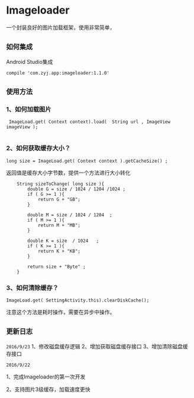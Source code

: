 # Imageloader
一个封装良好的图片加载框架，使用非常简单，

## `如何集成`
Android Studio集成
```
compile 'com.zyj.app:imageloader:1.1.0'

```

## `使用方法`

### 1、如何加载图片
```
 ImageLoad.get( Context context).load(  String url , ImageView imageView );
 
```

### 2、如何获取缓存大小？
```
long size = ImageLoad.get( Context context ).getCacheSize() ;

```

返回值是缓存大小字节数，提供一个方法进行大小转化
```
    String sizeToChange( long size ){
        double G = size / 1024 / 1204 /1024 ;
        if ( G >= 1 ){
            return G + "GB";
        }

        double M = size / 1024 / 1204  ;
        if ( M >= 1 ){
            return M + "MB";
        }

        double K = size  / 1024   ;
        if ( K >= 1 ){
            return K + "KB";
        }

        return size + "Byte" ;
    }
```

### 3、如何清除缓存？
```
ImageLoad.get( SettingActivity.this).clearDiskCache();

```
注意这个方法是耗时操作，需要在异步中操作。


## `更新日志`
 `2016/9/23`
 1、修改磁盘缓存逻辑
 2、增加获取磁盘缓存接口
 3、增加清除磁盘缓存接口 

 `2016/9/22`
 
   1、完成Imageloader的第一次开发
   
   2、支持图片3级缓存，加载速度更快

